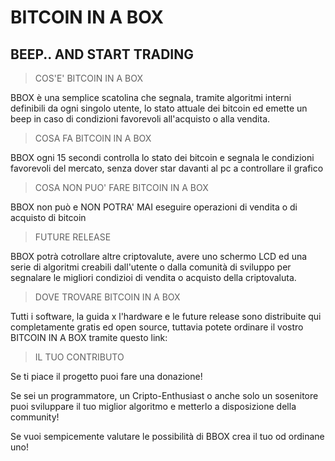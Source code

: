 # BITCOIN IN A BOX
## BEEP.. AND START TRADING

> COS'E' BITCOIN IN A BOX
  
 BBOX è una semplice scatolina che segnala, tramite algoritmi interni definibili da ogni singolo utente, lo stato attuale dei bitcoin ed emette un beep in caso di condizioni favorevoli all'acquisto o alla vendita.


> COSA FA BITCOIN IN A BOX

BBOX ogni 15 secondi controlla lo stato dei bitcoin e segnala le condizioni favorevoli del mercato, senza dover star davanti al pc a controllare il grafico


> COSA NON PUO' FARE BITCOIN IN A BOX

BBOX non può e NON POTRA' MAI eseguire operazioni di vendita o di acquisto di bitcoin 

> FUTURE RELEASE

BBOX potrà cotrollare altre criptovalute, avere uno schermo LCD ed una serie di algoritmi creabili dall'utente o dalla comunità di sviluppo per segnalare le migliori condizioi di vendita o acquisto della criptovaluta.

> DOVE TROVARE BITCOIN IN A BOX


Tutti i software, la guida x l'hardware e le future release sono distribuite qui completamente gratis ed open source, tuttavia potete ordinare il vostro BITCOIN IN A BOX tramite questo link:

> IL TUO CONTRIBUTO

Se ti piace il progetto puoi fare una donazione!

Se sei un programmatore, un Cripto-Enthusiast o anche solo un sosenitore puoi sviluppare il tuo miglior algoritmo e metterlo a disposizione della community!

Se vuoi sempicemente valutare le possibilità di BBOX crea il tuo od ordinane uno!



